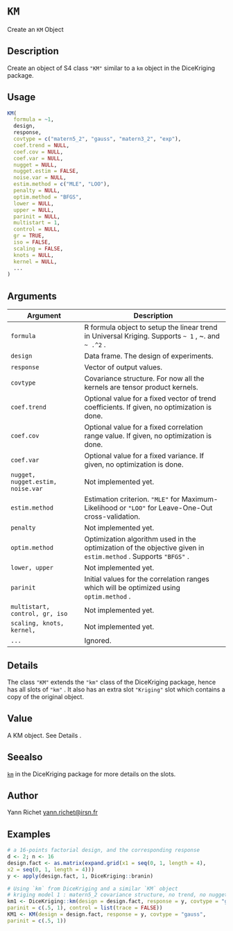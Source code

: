 # `KM`

Create an `KM` Object


## Description

Create an object of S4 class `"KM"` similar to a
 `km` object in the DiceKriging package.


## Usage

```r
KM(
  formula = ~1,
  design,
  response,
  covtype = c("matern5_2", "gauss", "matern3_2", "exp"),
  coef.trend = NULL,
  coef.cov = NULL,
  coef.var = NULL,
  nugget = NULL,
  nugget.estim = FALSE,
  noise.var = NULL,
  estim.method = c("MLE", "LOO"),
  penalty = NULL,
  optim.method = "BFGS",
  lower = NULL,
  upper = NULL,
  parinit = NULL,
  multistart = 1,
  control = NULL,
  gr = TRUE,
  iso = FALSE,
  scaling = FALSE,
  knots = NULL,
  kernel = NULL,
  ...
)
```


## Arguments

Argument      |Description
------------- |----------------
`formula`     |     R formula object to setup the linear trend in Universal Kriging. Supports `~ 1` , ~. and `~ .^2` .
`design`     |     Data frame. The design of experiments.
`response`     |     Vector of output values.
`covtype`     |     Covariance structure. For now all the kernels are tensor product kernels.
`coef.trend`     |     Optional value for a fixed vector of trend coefficients.  If given, no optimization is done.
`coef.cov`     |     Optional value for a fixed correlation range value. If given, no optimization is done.
`coef.var`     |     Optional value for a fixed variance. If given, no optimization is done.
`nugget, nugget.estim, noise.var`     |     Not implemented yet.
`estim.method`     |     Estimation criterion. `"MLE"` for Maximum-Likelihood or `"LOO"` for Leave-One-Out cross-validation.
`penalty`     |     Not implemented yet.
`optim.method`     |     Optimization algorithm used in the optimization of the objective given in `estim.method` . Supports `"BFGS"` .
`lower, upper`     |     Not implemented yet.
`parinit`     |     Initial values for the correlation ranges which will be optimized using `optim.method` .
`multistart, control, gr, iso`     |     Not implemented yet.
`scaling, knots, kernel, `     |     Not implemented yet.
`...`     |     Ignored.


## Details

The class `"KM"` extends the `"km"` class of the
 DiceKriging package, hence has all slots of `"km"` . It
 also has an extra slot `"Kriging"` slot which contains a copy
 of the original object.


## Value

A KM object. See Details .


## Seealso

[`km`](#km) in the DiceKriging 
 package for more details on the slots.


## Author

Yann Richet yann.richet@irsn.fr


## Examples

```r
# a 16-points factorial design, and the corresponding response
d <- 2; n <- 16
design.fact <- as.matrix(expand.grid(x1 = seq(0, 1, length = 4),
x2 = seq(0, 1, length = 4)))
y <- apply(design.fact, 1, DiceKriging::branin)

# Using `km` from DiceKriging and a similar `KM` object
# kriging model 1 : matern5_2 covariance structure, no trend, no nugget effect
km1 <- DiceKriging::km(design = design.fact, response = y, covtype = "gauss",
parinit = c(.5, 1), control = list(trace = FALSE))
KM1 <- KM(design = design.fact, response = y, covtype = "gauss",
parinit = c(.5, 1))
```


